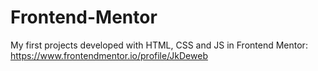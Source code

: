 # Frontend-Mentor
My first projects developed with HTML, CSS and JS in Frontend Mentor: https://www.frontendmentor.io/profile/JkDeweb
